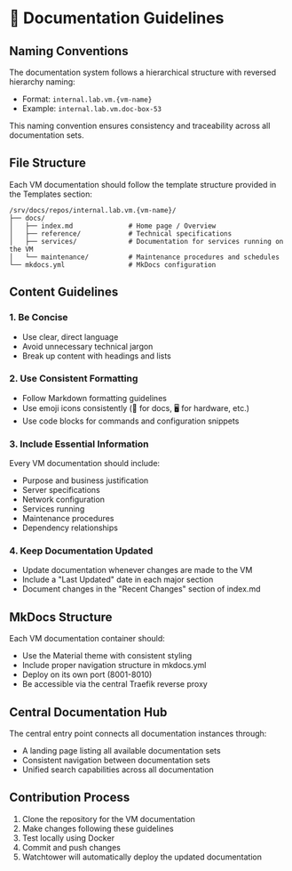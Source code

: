 # 📝 Documentation Guidelines

## Naming Conventions

The documentation system follows a hierarchical structure with reversed hierarchy naming:
- Format: `internal.lab.vm.{vm-name}`
- Example: `internal.lab.vm.doc-box-53`

This naming convention ensures consistency and traceability across all documentation sets.

## File Structure

Each VM documentation should follow the template structure provided in the Templates section:

```
/srv/docs/repos/internal.lab.vm.{vm-name}/
├── docs/
│   ├── index.md              # Home page / Overview
│   ├── reference/            # Technical specifications
│   ├── services/             # Documentation for services running on the VM
│   └── maintenance/          # Maintenance procedures and schedules
└── mkdocs.yml                # MkDocs configuration
```

## Content Guidelines

### 1. Be Concise
- Use clear, direct language
- Avoid unnecessary technical jargon
- Break up content with headings and lists

### 2. Use Consistent Formatting
- Follow Markdown formatting guidelines
- Use emoji icons consistently (📝 for docs, 🖥️ for hardware, etc.)
- Use code blocks for commands and configuration snippets

### 3. Include Essential Information
Every VM documentation should include:
- Purpose and business justification
- Server specifications
- Network configuration
- Services running
- Maintenance procedures
- Dependency relationships

### 4. Keep Documentation Updated
- Update documentation whenever changes are made to the VM
- Include a "Last Updated" date in each major section
- Document changes in the "Recent Changes" section of index.md

## MkDocs Structure

Each VM documentation container should:
- Use the Material theme with consistent styling
- Include proper navigation structure in mkdocs.yml
- Deploy on its own port (8001-8010)
- Be accessible via the central Traefik reverse proxy

## Central Documentation Hub

The central entry point connects all documentation instances through:
- A landing page listing all available documentation sets
- Consistent navigation between documentation sets
- Unified search capabilities across all documentation

## Contribution Process

1. Clone the repository for the VM documentation
2. Make changes following these guidelines
3. Test locally using Docker
4. Commit and push changes
5. Watchtower will automatically deploy the updated documentation